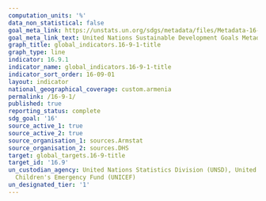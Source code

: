 ```yaml
---
computation_units: '%'
data_non_statistical: false
goal_meta_link: https://unstats.un.org/sdgs/metadata/files/Metadata-16-09-01.pdf
goal_meta_link_text: United Nations Sustainable Development Goals Metadata (pdf 1361kB)
graph_title: global_indicators.16-9-1-title
graph_type: line
indicator: 16.9.1
indicator_name: global_indicators.16-9-1-title
indicator_sort_order: 16-09-01
layout: indicator
national_geographical_coverage: custom.armenia
permalink: /16-9-1/
published: true
reporting_status: complete
sdg_goal: '16'
source_active_1: true
source_active_2: true
source_organisation_1: sources.Armstat
source_organisation_2: sources.DHS
target: global_targets.16-9-title
target_id: '16.9'
un_custodian_agency: United Nations Statistics Division (UNSD), United Nations International
  Children's Emergency Fund (UNICEF)
un_designated_tier: '1'
---
```

